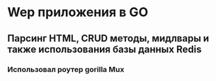 # Wep приложения в GO

## Парсинг HTML, CRUD методы, мидлвары и также использования базы данныx Redis

### Использовал роутер gorilla Mux
